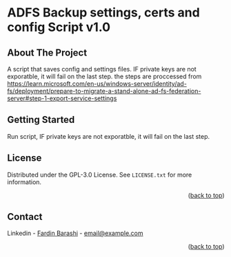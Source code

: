 # ADFS Backup settings, certs and config Script v1.0

<!-- ABOUT THE PROJECT -->
## About The Project
A script that saves config and settings files. IF private keys are not exporatble, it will fail on the last step.
the steps are proccessed from 
https://learn.microsoft.com/en-us/windows-server/identity/ad-fs/deployment/prepare-to-migrate-a-stand-alone-ad-fs-federation-server#step-1-export-service-settings


<!-- GETTING STARTED -->
## Getting Started
Run script, IF private keys are not exporatble, it will fail on the last step.


<!-- LICENSE -->
## License
Distributed under the GPL-3.0 License. See `LICENSE.txt` for more information.
<p align="right">(<a href="#readme-top">back to top</a>)</p>

<!-- CONTACT -->
## Contact

Linkedin - [Fardin Barashi]([https://twitter.com/your_username](https://www.linkedin.com/in/fardin-barashi-a56310a2/)) - email@example.com

<p align="right">(<a href="#readme-top">back to top</a>)</p>
